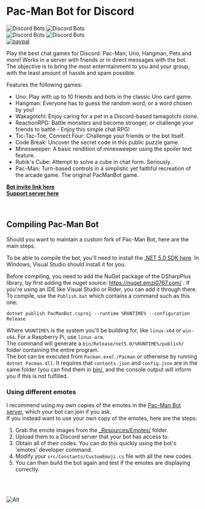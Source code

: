 # Pac-Man Bot for Discord

![Discord Bots](https://discordbots.org/api/widget/status/398127484983443468.svg) ![Discord Bots](https://discordbots.org/api/widget/servers/398127484983443468.svg?noavatar=true)  
![Discord Bots](https://discordbots.org/api/widget/lib/398127484983443468.svg?noavatar=true) ![Discord Bots](https://discordbots.org/api/widget/owner/398127484983443468.svg?noavatar=true)  
[![paypal](https://img.shields.io/badge/Donate-PayPal-green.svg)](http://paypal.me/samrux)  

Play the best chat games for Discord: Pac-Man, Uno, Hangman, Pets and more! Works in a server with friends or in direct messages with the bot.  
The objective is to bring the most enterntainment to you and your group, with the least amount of hassle and spam possible.

Features the following games:  
* Uno: Play with up to 10 friends and bots in the classic Uno card game.  
* Hangman: Everyone has to guess the random word, or a word chosen by you!
* Wakagotchi: Enjoy caring for a pet in a Discord-based tamagotchi clone.  
* ReactionRPG: Battle monsters and become stronger, or challenge your friends to battle - Enjoy this simple chat RPG!  
* Tic-Tac-Toe, Connect Four: Challenge your friends or the bot itself.  
* Code Break: Uncover the secret code in this public puzzle game.
* Minesweeper: A basic rendition of minesweeper using the spoiler text feature.
* Rubik's Cube: Attempt to solve a cube in chat form. Seriously.
* Pac-Man: Turn-based controls in a simplistic yet faithful recreation of the arcade game. The original PacManBot game.

[**Bot invite link here**](http://bit.ly/pacman-bot)  
[**Support server here**](https://discord.gg/hGHnfda)  

&nbsp;

## Compiling Pac-Man Bot

Should you want to maintain a custom fork of Pac-Man Bot, here are the main steps.
 
To be able to compile the bot, you'll need to install the [.NET 5.0 SDK here](https://dotnet.microsoft.com/download/dotnet/5.0). In Windows, Visual Studio should install it for you.  

Before compiling, you need to add the NuGet package of the DSharpPlus library, by first adding the nuget source: https://nuget.emzi0767.com/ . If you're using an IDE like Visual Studio or Rider, you can add it through there.
To compile, use the `Publish.bat` which contains a command such as this one:  

    dotnet publish PacManBot.csproj --runtime %RUNTIME% --configuration Release

Where `%RUNTIME%` is the system you'll be building for, like `linux-x64` or `win-x64`. For a Raspberry Pi, use `linux-arm`.  
The command will generate a `bin/Release/net5.0/%RUNTIME%/publish/` folder containing the entire program.  
The bot can be executed from `Pacman.exe`/`./Pacman` or otherwise by running `dotnet Pacman.dll`. It requires that `contents.json` and `config.json` are in the same folder (you can find them in [bin/](https://github.com/OrchidAlloy/Pac-Man-Bot/tree/master/bin), and the console output will inform you if this is not fulfilled.  


### Using different emotes

I recommend using my own copies of the emotes in the [Pac-Man Bot server](https://discord.gg/hGHnfda), which your bot can join if you ask.  
If you instead want to use your own copy of the emotes, here are the steps:

1. Grab the emote images from the [_Resources/Emotes/](https://github.com/OrchidAlloy/Pac-Man-Bot/tree/master/_Resources/Emotes) folder.  
2. Upload them to a Discord server that your bot has access to.  
3. Obtain all of their codes. You can do this quickly using the bot's 'emotes' developer command.
4. Modify your `src/Constants/CustomEmoji.cs` file with all the new codes.  
5. You can then build the bot again and test if the emotes are displaying correctly.

&nbsp;  
&nbsp;  

![Alt](https://raw.githubusercontent.com/Samrux/Pac-Man-Bot/master/_Resources/Avatar.png)
